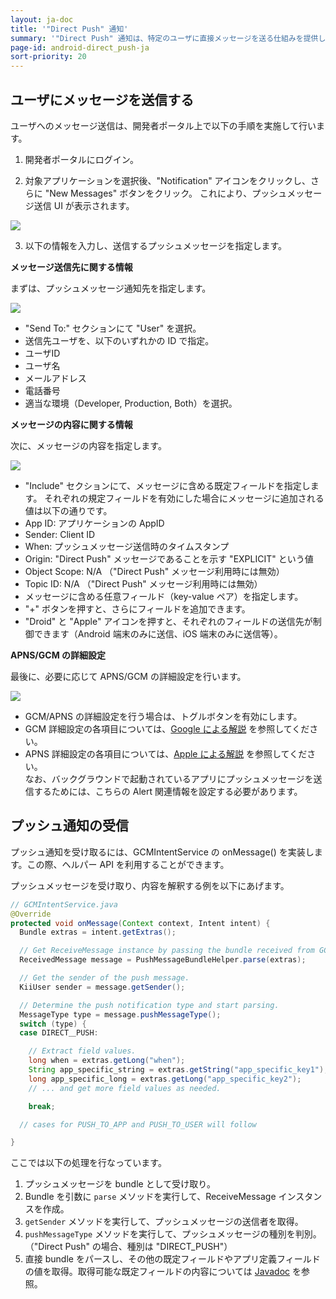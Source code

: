 ```yaml
---
layout: ja-doc
title: '"Direct Push" 通知'
summary: '"Direct Push" 通知は、特定のユーザに直接メッセージを送る仕組みを提供します。この機能は、アプリ開発者のみが利用可能です。メッセージ送信は、開発者ポータルにおいて対象ユーザを選択し、送信内容を入力して行います。'
page-id: android-direct_push-ja
sort-priority: 20
---
```


## ユーザにメッセージを送信する

ユーザへのメッセージ送信は、開発者ポータル上で以下の手順を実施して行います。

1. 開発者ポータルにログイン。

2. 対象アプリケーションを選択後、"Notification" アイコンをクリックし、さらに "New Messages" ボタンをクリック。
これにより、プッシュメッセージ送信 UI が表示されます。

 ![](01.png)

3. 以下の情報を入力し、送信するプッシュメッセージを指定します。

**メッセージ送信先に関する情報**

まずは、プッシュメッセージ通知先を指定します。

 ![](02.png)

* "Send To:" セクションにて "User" を選択。
* 送信先ユーザを、以下のいずれかの ID で指定。
 * ユーザID
 * ユーザ名
 * メールアドレス
 * 電話番号
 * 適当な環境（Developer, Production, Both）を選択。

**メッセージの内容に関する情報**

次に、メッセージの内容を指定します。

 ![](03.png)

* "Include" セクションにて、メッセージに含める既定フィールドを指定します。
それぞれの規定フィールドを有効にした場合にメッセージに追加される値は以下の通りです。
 * App ID: アプリケーションの AppID
 * Sender: Client ID
 * When: プッシュメッセージ送信時のタイムスタンプ
 * Origin: "Direct Push" メッセージであることを示す "EXPLICIT" という値
 * Object Scope: N/A （"Direct Push" メッセージ利用時には無効）
 * Topic ID: N/A （"Direct Push" メッセージ利用時には無効）
* メッセージに含める任意フィールド（key-value ペア）を指定します。
* "+" ボタンを押すと、さらにフィールドを追加できます。
* "Droid" と "Apple" アイコンを押すと、それぞれのフィールドの送信先が制御できます（Android 端末のみに送信、iOS 端末のみに送信等）。

**APNS/GCM の詳細設定**

最後に、必要に応じて APNS/GCM の詳細設定を行います。

 ![](04.png)

* GCM/APNS の詳細設定を行う場合は、トグルボタンを有効にします。
 * GCM 詳細設定の各項目については、[Google による解説](http://developer.android.com/google/gcm/gcm.html#server) を参照してください。
 * APNS 詳細設定の各項目については、[Apple による解説](http://developer.apple.com/library/mac/#documentation/NetworkingInternet/Conceptual/RemoteNotificationsPG/ApplePushService/ApplePushService.html) を参照してください。<BR />なお、バックグラウンドで起動されているアプリにプッシュメッセージを送信するためには、こちらの Alert 関連情報を設定する必要があります。

## プッシュ通知の受信

プッシュ通知を受け取るには、GCMIntentService の onMessage() を実装します。この際、ヘルパー API を利用することができます。

プッシュメッセージを受け取り、内容を解釈する例を以下にあげます。

```java
// GCMIntentService.java
@Override
protected void onMessage(Context context, Intent intent) {
  Bundle extras = intent.getExtras();

  // Get ReceiveMessage instance by passing the bundle received from GCM.
  ReceivedMessage message = PushMessageBundleHelper.parse(extras);

  // Get the sender of the push message.
  KiiUser sender = message.getSender();

  // Determine the push notification type and start parsing.
  MessageType type = message.pushMessageType();
  switch (type) {
  case DIRECT＿PUSH:

    // Extract field values.
    long when = extras.getLong("when");
    String app_specific_string = extras.getString("app_specific_key1");
    long app_specific_long = extras.getLong("app_specific_key2");
    // ... and get more field values as needed.

    break;

  // cases for PUSH_TO_APP and PUSH_TO_USER will follow  

}
```

ここでは以下の処理を行なっています。

1. プッシュメッセージを bundle として受け取り。
2. Bundle を引数に `parse` メソッドを実行して、ReceiveMessage インスタンスを作成。
3. `getSender` メソッドを実行して、プッシュメッセージの送信者を取得。
4. `pushMessageType` メソッドを実行して、プッシュメッセージの種別を判別。<BR />（"Direct Push" の場合、種別は "DIRECT_PUSH"）
5. 直接 bundle をパースし、その他の既定フィールドやアプリ定義フィールドの値を取得。取得可能な既定フィールドの内容については [Javadoc](http://static.kii.com/devportal/docs/storage/com/kii/cloud/storage/KiiPushSubscription.html) を参照。